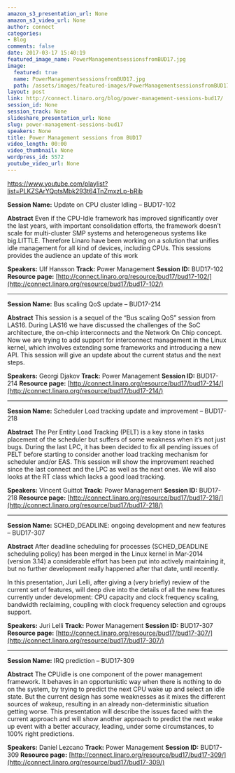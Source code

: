 ```yaml
---
amazon_s3_presentation_url: None
amazon_s3_video_url: None
author: connect
categories:
- Blog
comments: false
date: 2017-03-17 15:40:19
featured_image_name: PowerManagementsessionsfromBUD17.jpg
image:
  featured: true
  name: PowerManagementsessionsfromBUD17.jpg
  path: /assets/images/featured-images/PowerManagementsessionsfromBUD17.jpg
layout: post
link: http://connect.linaro.org/blog/power-management-sessions-bud17/
session_id: None
session_track: None
slideshare_presentation_url: None
slug: power-management-sessions-bud17
speakers: None
title: Power Management sessions from BUD17
video_length: 00:00
video_thumbnail: None
wordpress_id: 5572
youtube_video_url: None
---
```


https://www.youtube.com/playlist?list=PLKZSArYQptsMbk293t64TnZmxzLp-bRib

**Session Name:**
Update on CPU cluster Idling – BUD17-102

**Abstract**
Even if the CPU-Idle framework has improved significantly over the last years, with important consolidation efforts, the framework doesn’t scale for multi-cluster SMP systems and heterogeneous systems like big.LITTLE. Therefore Linaro have been working on a solution that unifies idle management for all kind of devices, including CPUs. This sessions provides the audience an update of this work

**Speakers:** Ulf Hansson
**Track:** Power Management
**Session ID:** BUD17-102
**Resource page:** [http://connect.linaro.org/resource/bud17/bud17-102/](http://connect.linaro.org/resource/bud17/bud17-102/)

* * *

**Session Name:**
Bus scaling QoS update – BUD17-214

**Abstract**
This session is a sequel of the “Bus scaling QoS” session from LAS16. During LAS16 we have discussed the challenges of the SoC architecture, the on-chip interconnects and the Network On Chip concept. Now we are trying to add support for interconnect management in the Linux kernel, which involves extending some frameworks and introducing a new API. This session will give an update about the current status and the next steps.

**Speakers:** Georgi Djakov
**Track:** Power Management
**Session ID:** BUD17-214
**Resource page:** [http://connect.linaro.org/resource/bud17/bud17-214/](http://connect.linaro.org/resource/bud17/bud17-214/)


* * *

**Session Name:**
Scheduler Load tracking update and improvement – BUD17-218

**Abstract**
The Per Entity Load Tracking (PELT) is a key stone in tasks placement of the scheduler but suffers of some weakness when it’s not just bugs. During the last LPC, it has been decided to fix all pending issues of PELT before starting to consider another load tracking mechanism for scheduler and/or EAS. This session will show the improvement reached since the last connect and the LPC as well as the next ones. We will also looks at the RT class which lacks a good load tracking.

**Speakers:** Vincent Guittot
**Track:** Power Management
**Session ID:** BUD17-218
**Resource page:** [http://connect.linaro.org/resource/bud17/bud17-218/](http://connect.linaro.org/resource/bud17/bud17-218/)


* * *


**Session Name:**
SCHED_DEADLINE: ongoing development and new features – BUD17-307

**Abstract**
After deadline scheduling for processes (SCHED_DEADLINE scheduling policy) has been merged in the Linux kernel in Mar-2014 (version 3.14) a considerable effort has been put into actively maintaining it, but no further development really happened after that date, until recently.

In this presentation, Juri Lelli, after giving a (very briefly) review of the current set of features, will deep dive into the details of all the new features currently under development: CPU capacity and clock frequency scaling, bandwidth reclaiming, coupling with clock frequency selection and cgroups support.

**Speakers:** Juri Lelli
**Track:** Power Management
**Session ID:** BUD17-307
**Resource page:** [http://connect.linaro.org/resource/bud17/bud17-307/](http://connect.linaro.org/resource/bud17/bud17-307/)

* * *


**Session Name:**
IRQ prediction – BUD17-309

**Abstract**
The CPUidle is one component of the power management framework. It behaves in an opportunistic way when there is nothing to do on the system, by trying to predict the next CPU wake up and select an idle state. But the current design has some weaknesses as it mixes the different sources of wakeup, resulting in an already non-deterministic situation getting worse. This presentation will describe the issues faced with the current approach and will show another approach to predict the next wake up event with a better accuracy, leading, under some circumstances, to 100% right predictions.

**Speakers:** Daniel Lezcano
**Track:** Power Management
**Session ID:** BUD17-309
**Resource page:** [http://connect.linaro.org/resource/bud17/bud17-309/](http://connect.linaro.org/resource/bud17/bud17-309/)